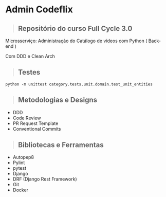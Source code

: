 # Admin Codeflix

> ## Repositório do curso Full Cycle 3.0

Microsserviço: Administração do Catálogo de vídeos com Python ( Back-end )

Com DDD e Clean Arch


> ## Testes

```
python -m unittest category.tests.unit.domain.test_unit_entities
```

> ## Metodologias e Designs

* DDD
* Code Review
* PR Request Template
* Conventional Commits


> ## Bibliotecas e Ferramentas

* Autopep8
* Pylint
* pytest
* Django
* DRF (Django Rest Framework)
* Git
* Docker